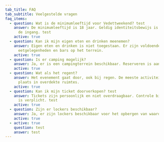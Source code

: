 ```yaml
---
tab_title: FAQ
tab_subtitle: Veelgestelde vragen
faq_items:
  - question: Wat is de minimumleeftijd voor Vedettweekend? test
    answer: De minimumleeftijd is 18 jaar. Geldig identiteitsbewijs is verplicht bij
      de ingang. test
    active: true
  - question: Kan ik mijn eigen eten en drinken meenemen?
    answer: Eigen eten en drinken is niet toegestaan. Er zijn voldoende
      eetgelegenheden en bars op het terrein.
    active: true
  - question: Is er camping mogelijk?
    answer: Ja, er is een campingterrein beschikbaar. Reserveren is aanbevolen.
    active: true
  - question: Wat als het regent?
    answer: Het evenement gaat door, ook bij regen. De meeste activiteiten vinden
      plaats in overdekte ruimtes.
    active: true
  - question: Kan ik mijn ticket doorverkopen? test
    answer: Tickets zijn persoonlijk en niet overdraagbaar. Controle bij de ingang
      is verplicht. test
    active: true
  - question: Zijn er lockers beschikbaar?
    answer: Ja, er zijn lockers beschikbaar voor het opbergen van waardevolle spullen.
    active: true
  - active: true
    question: test
    answer: test
---
```

